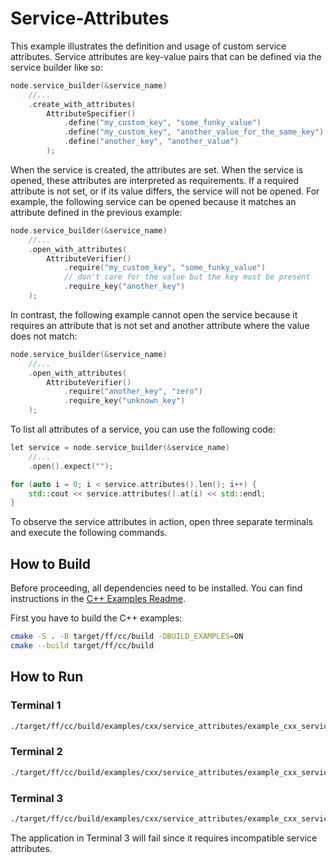# Service-Attributes

This example illustrates the definition and usage of custom service attributes.
Service attributes are key-value pairs that can be defined via the service
builder like so:

```cxx
node.service_builder(&service_name)
    //...
    .create_with_attributes(
        AttributeSpecifier()
            .define("my_custom_key", "some_funky_value")
            .define("my_custom_key", "another_value_for_the_same_key")
            .define("another_key", "another_value")
        );
```

When the service is created, the attributes are set. When the service is opened,
these attributes are interpreted as requirements. If a required attribute is not
set, or if its value differs, the service will not be opened. For example, the
following service can be opened because it matches an attribute defined in the
previous example:

```cxx
node.service_builder(&service_name)
    //...
    .open_with_attributes(
        AttributeVerifier()
            .require("my_custom_key", "some_funky_value")
            // don't care for the value but the key must be present
            .require_key("another_key")
    );
```

In contrast, the following example cannot open the service because it requires
an attribute that is not set and another attribute where the value does not
match:

```cxx
node.service_builder(&service_name)
    //...
    .open_with_attributes(
        AttributeVerifier()
            .require("another_key", "zero")
            .require_key("unknown_key")
    );
```

To list all attributes of a service, you can use the following code:

```cxx
let service = node.service_builder(&service_name)
    //...
    .open().expect("");

for (auto i = 0; i < service.attributes().len(); i++) {
    std::cout << service.attributes().at(i) << std::endl;
}
```

To observe the service attributes in action, open three separate terminals and
execute the following commands.

## How to Build

Before proceeding, all dependencies need to be installed. You can find
instructions in the [C++ Examples Readme](../README.md).

First you have to build the C++ examples:

```sh
cmake -S . -B target/ff/cc/build -DBUILD_EXAMPLES=ON
cmake --build target/ff/cc/build
```

## How to Run

### Terminal 1

```sh
./target/ff/cc/build/examples/cxx/service_attributes/example_cxx_service_attributes_creator
```

### Terminal 2

```sh
./target/ff/cc/build/examples/cxx/service_attributes/example_cxx_service_attributes_opener
```

### Terminal 3

```sh
./target/ff/cc/build/examples/cxx/service_attributes/example_cxx_service_attributes_incompatible
```

The application in Terminal 3 will fail since it requires incompatible service
attributes.
